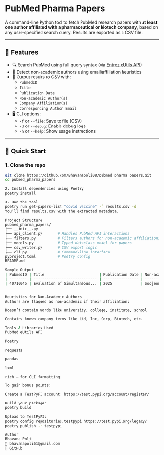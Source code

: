 # PubMed Pharma Papers

A command-line Python tool to fetch PubMed research papers with **at least one author affiliated with a pharmaceutical or biotech company**, based on any user-specified search query. Results are exported as a CSV file.

---

## 📌 Features

- 🔍 Search PubMed using full query syntax (via [Entrez eUtils API](https://www.ncbi.nlm.nih.gov/books/NBK25501/))
- 🧪 Detect non-academic authors using email/affiliation heuristics
- 🧾 Output results to CSV with:
  - `PubmedID`
  - `Title`
  - `Publication Date`
  - `Non-academic Author(s)`
  - `Company Affiliation(s)`
  - `Corresponding Author Email`
- 🖥️ CLI options:
  - `-f` or `--file`: Save to file (CSV)
  - `-d` or `--debug`: Enable debug logs
  - `-h` or `--help`: Show usage instructions

---

## 🚀 Quick Start

### 1. Clone the repo

```bash
git clone https://github.com/Bhavanapoli08/pubmed_pharma_papers.git
cd pubmed_pharma_papers

2. Install dependencies using Poetry
poetry install

3. Run the tool
poetry run get-papers-list "covid vaccine" -f results.csv -d
You’ll find results.csv with the extracted metadata.

Project Structure
pubmed_pharma_papers/
├── __init__.py
├── api_client.py       # Handles PubMed API interactions
├── filters.py          # Filters authors for non-academic affiliations
├── models.py           # Typed dataclass model for papers
├── csv_writer.py       # CSV export logic
├── cli.py              # Command-line interface
pyproject.toml          # Poetry config
README.md

Sample Output
| PubmedID | Title                         | Publication Date | Non-academic Authors       | Company Affiliations | Email |
| -------- | ----------------------------- | ---------------- | -------------------------- | -------------------- | ----- |
| 40710045 | Evaluation of Simultaneous... | 2025             | Soojeong Chang, Jieun Shin | Cellid Co., Ltd.     | —     |


Heuristics for Non-Academic Authors
Authors are flagged as non-academic if their affiliation:

Doesn’t contain words like university, college, institute, school

Contains known company terms like Ltd, Inc, Corp, Biotech, etc.

Tools & Libraries Used
PubMed eUtils API

Poetry

requests

pandas

lxml

rich – for CLI formatting

To gain bonus points:

Create a TestPyPI account: https://test.pypi.org/account/register/

Build your package:
poetry build

Upload to TestPyPI:
poetry config repositories.testpypi https://test.pypi.org/legacy/
poetry publish -r testpypi

Author
Bhavana Poli
📧 bhavanapoli61@gmail.com
🔗 GitHub


